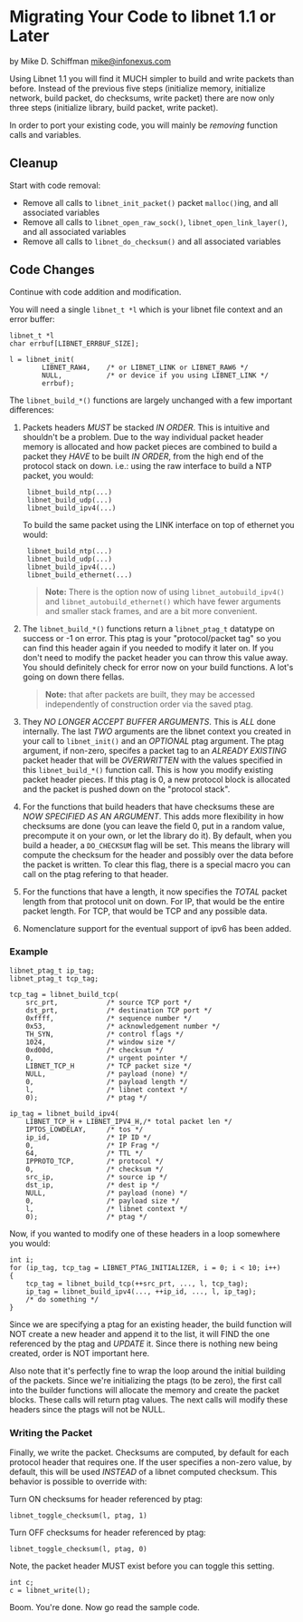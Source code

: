 Migrating Your Code to libnet 1.1 or Later
==========================================
by Mike D. Schiffman <mike@infonexus.com>

Using Libnet 1.1 you will find it MUCH simpler to build and write packets than
before.  Instead of the previous five steps (initialize memory, initialize
network, build packet, do checksums, write packet) there are now only three
steps (initialize library, build packet, write packet).

In order to port your existing code, you will mainly be *removing* function
calls and variables.


Cleanup
-------

Start with code removal:

- Remove all calls to `libnet_init_packet()` packet `malloc()`ing, and all
  associated variables
- Remove all calls to `libnet_open_raw_sock()`, `libnet_open_link_layer()`,
  and all associated variables
- Remove all calls to `libnet_do_checksum()` and all associated variables


Code Changes
------------

Continue with code addition and modification.

You will need a single `libnet_t *l` which is your libnet file context and an
error buffer:

    libnet_t *l
    char errbuf[LIBNET_ERRBUF_SIZE];

    l = libnet_init(
            LIBNET_RAW4,    /* or LIBNET_LINK or LIBNET_RAW6 */
            NULL,           /* or device if you using LIBNET_LINK */
            errbuf);

The `libnet_build_*()` functions are largely unchanged with a few important
differences:

1. Packets headers *MUST* be stacked *IN ORDER*.  This is intuitive and
   shouldn't be a problem.  Due to the way individual packet header memory is
   allocated and how packet pieces are combined to build a packet they *HAVE*
   to be built *IN ORDER*, from the high end of the protocol stack on down.
   i.e.: using the raw interface to build a NTP packet, you would:

        libnet_build_ntp(...)
        libnet_build_udp(...)
        libnet_build_ipv4(...)

   To build the same packet using the LINK interface on top of ethernet you
   would:

        libnet_build_ntp(...)
        libnet_build_udp(...)
        libnet_build_ipv4(...)
        libnet_build_ethernet(...)

   > **Note:** There is the option now of using `libnet_autobuild_ipv4()` and
   > `libnet_autobuild_ethernet()` which have fewer arguments and smaller
   > stack frames, and are a bit more convenient.

2. The `libnet_build_*()` functions return a `libnet_ptag_t` datatype on
   success or -1 on error.  This ptag is your "protocol/packet tag" so you can
   find this header again if you needed to modify it later on.  If you don't
   need to modify the packet header you can throw this value away.  You should
   definitely check for error now on your build functions.  A lot's going on
   down there fellas.

   > **Note:** that after packets are built, they may be accessed
   > independently of construction order via the saved ptag.

3. They *NO LONGER ACCEPT BUFFER ARGUMENTS*.  This is *ALL* done internally.
   The last *TWO* arguments are the libnet context you created in your call to
   `libnet_init()` and an *OPTIONAL* ptag argument.  The ptag argument, if
   non-zero, specifes a packet tag to an *ALREADY EXISTING* packet header that
   will be *OVERWRITTEN* with the values specified in this `libnet_build_*()`
   function call.  This is how you modify existing packet header pieces.  If
   this ptag is 0, a new protocol block is allocated and the packet is pushed
   down on the "protocol stack".
4. For the functions that build headers that have checksums these are *NOW
   SPECIFIED AS AN ARGUMENT*.  This adds more flexibility in how checksums are
   done (you can leave the field 0, put in a random value, precompute it on
   your own, or let the library do it).  By default, when you build a header,
   a `DO_CHECKSUM` flag will be set.  This means the library will compute the
   checksum for the header and possibly over the data before the packet is
   written.  To clear this flag, there is a special macro you can call on the
   ptag refering to that header.
5. For the functions that have a length, it now specifies the *TOTAL* packet
   length from that protocol unit on down.  For IP, that would be the entire
   packet length.  For TCP, that would be TCP and any possible data.
6. Nomenclature support for the eventual support of ipv6 has been added.

### Example

    libnet_ptag_t ip_tag;
    libnet_ptag_t tcp_tag;

    tcp_tag = libnet_build_tcp(
        src_prt,            /* source TCP port */
        dst_prt,            /* destination TCP port */
        0xffff,             /* sequence number */
        0x53,               /* acknowledgement number */
        TH_SYN,             /* control flags */
        1024,               /* window size */
        0xd00d,             /* checksum */
        0,                  /* urgent pointer */
        LIBNET_TCP_H        /* TCP packet size */
        NULL,               /* payload (none) */
        0,                  /* payload length */
        l,                  /* libnet context */
        0);                 /* ptag */

    ip_tag = libnet_build_ipv4(
        LIBNET_TCP_H + LIBNET_IPV4_H,/* total packet len */
        IPTOS_LOWDELAY,     /* tos */
        ip_id,              /* IP ID */
        0,                  /* IP Frag */
        64,                 /* TTL */
        IPPROTO_TCP,        /* protocol */
        0,                  /* checksum */
        src_ip,             /* source ip */
        dst_ip,             /* dest ip */
        NULL,               /* payload (none) */
        0,                  /* payload size */
        l,                  /* libnet context */
        0);                 /* ptag */

Now, if you wanted to modify one of these headers in a loop somewhere you
would:

    int i;
    for (ip_tag, tcp_tag = LIBNET_PTAG_INITIALIZER, i = 0; i < 10; i++)
    {
        tcp_tag = libnet_build_tcp(++src_prt, ..., l, tcp_tag);
        ip_tag = libnet_build_ipv4(..., ++ip_id, ..., l, ip_tag);
        /* do something */
    }

Since we are specifying a ptag for an existing header, the build function will
NOT create a new header and append it to the list, it will FIND the one
referenced by the ptag and *UPDATE* it.  Since there is nothing new being
created, order is NOT important here.

Also note that it's perfectly fine to wrap the loop around the initial
building of the packets.  Since we're initializing the ptags (to be zero), the
first call into the builder functions will allocate the memory and create the
packet blocks.  These calls will return ptag values.  The next calls will
modify these headers since the ptags will not be NULL.

### Writing the Packet

Finally, we write the packet.  Checksums are computed, by default for each
protocol header that requires one.  If the user specifies a non-zero value, by
default, this will be used *INSTEAD* of a libnet computed checksum.  This
behavior is possible to override with:
  
Turn ON checksums for header referenced by ptag:

    libnet_toggle_checksum(l, ptag, 1)

Turn OFF checksums for header referenced by ptag:

    libnet_toggle_checksum(l, ptag, 0)

Note, the packet header MUST exist before you can toggle this setting.

    int c;
    c = libnet_write(l);

Boom.  You're done.  Now go read the sample code.

